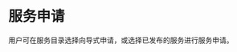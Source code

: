 # 	服务申请
用户可在服务目录选择向导式申请，或选择已发布的服务进行服务申请。

<!-- @import "[TOC]" {cmd="toc" depthFrom=1 depthTo=6 orderedList=false} -->
